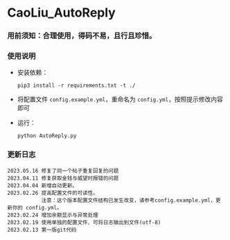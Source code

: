 # CaoLiu_AutoReply

### 用前须知：合理使用，得码不易，且行且珍惜。

### 使用说明

- 安装依赖：

  ```shell
  pip3 install -r requirements.txt -t ./
  ```
- 将配置文件 `config.example.yml`，重命名为 `config.yml`，按照提示修改内容即可
- 运行：

  ```shell
  python AutoReply.py
  ```

### 更新日志

```
2023.05.16 修复了同一个帖子重复回复的问题
2023.04.11 修复获取金钱与威望时报错的问题
2023.04.04 新增自动更新。
2023.02.26 提高配置文件的可读性。
           注意：这个版本配置文件结构已发生改变，请参考config.example.yml，更新你的 config.yml。
2023.02.24 增加余额显示与异常处理
2023.02.19 使用单独的配置文件、可将日志输出到文件(utf-8)
2023.02.13 第一版git代码
```
